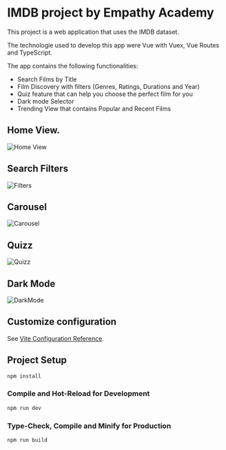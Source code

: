 # IMDB project by Empathy Academy
This project is a web application that uses the IMDB dataset.

The technologie used to develop this app were Vue with Vuex, Vue Routes and TypeScript.

The app contains the following functionalities:
+ Search Films by Title
+ Film Discovery with filters (Genres, Ratings, Durations and Year)
+ Quiz feature that can help you choose the perfect film for you
+ Dark mode Selector
+ Trending View that contains Popular and Recent Films



## Home View.

![Home View](https://media.giphy.com/media/Fxu7FWJsPsmCdlLIFb/giphy.gif)

## Search Filters
![Filters](https://media.giphy.com/media/1GCaqRso7fl3cOQmGx/giphy.gif)

## Carousel
![Carousel](https://media.giphy.com/media/XvqiJX1BZqhvNvVy0u/giphy.gif)

## Quizz
![Quizz](https://media.giphy.com/media/c18Wlf8hYp6RgMNJHa/giphy.gif)

## Dark Mode
![DarkMode](https://media.giphy.com/media/3siWKq27MmBznz1vgx/giphy.gif)


## Customize configuration

See [Vite Configuration Reference](https://vitejs.dev/config/).

## Project Setup

```sh
npm install
```

### Compile and Hot-Reload for Development

```sh
npm run dev
```

### Type-Check, Compile and Minify for Production

```sh
npm run build
```
